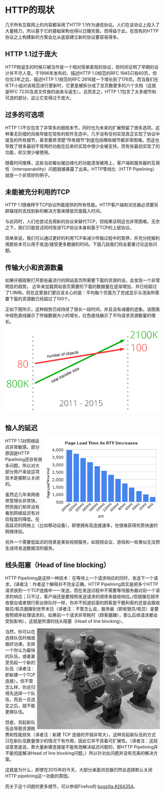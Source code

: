 # HTTP的现状

几乎所有互联网上的内容都采用了HTTP 1.1作为通信协议。人们在该协议上投入了大量精力，所以基于它的基础架构也得以日臻完善。<!--前面这句话需要review一下-->而得益于此，在现有的HTTP协议之上构建新的方案会比从底层建立新的协议要容易得多。

## HTTP 1.1过于庞大

HTTP刚诞生的时候只被当作是一个相对简单直观的协议，但时间证明了早期的设计并不尽人意。于1996年发布的、描述HTTP 1.0规范的RFC 1945只有60页，但仅仅3年之后、描述HTTP 1.1规范的RFC 2616就一下增长到了176页。而当我们在IETF小组对该规范进行更新时，它更是被拆分成了总页数更多的六个文档（这就是RFC 7230及其文件族的由来与诞生）。总而言之，HTTP 1.1包含了太多细节和可选的部分，这让它变得过于庞大。

## 过多的可选项

HTTP 1.1不仅包含了非常多的细枝末节，同时也为未来的扩展预留了很多选项。这种事无巨细的风格导致在现有的软件生态中，几乎没有任何实现真正实现了协议中提及的所有细节<!--这句你们不觉得读着绕口吗？-->，甚至要弄清楚“所有细节”到底包括哪些细节都非常困难。而这也导致了很多最初不常用的功能在后来的实现中很少会被支持，而有些最初实现了的功能，却又很少被使用。

随着时间推移，这些当初看似被边缘化的功能逐渐被用上，客户端和服务器的互用性（interoperability）问题就被暴露了出来。HTTP管线化（HTTP Pipelining）就是一个非常好的例子。

## 未能被充分利用的TCP

HTTP 1.1很难榨干TCP协议所能提供的所有性能。HTTP客户端和浏览器必须要另辟蹊径的去找到新的解决方案来降低页面载入时间。

与此同时，人们也尝试去用新的协议来替代TCP，但结果证明这也非常困难。无奈之下，我们只能尝试同时改进TCP协议本身和基于TCP的上层协议。

简单来说，我们可以通过更好的利用TCP来减少传输过程中的暂停，并充分挖掘利用那些本可以用于发送/接受更多数据的时间。下面几段我们将会着重讨论这些问题。<!--这里的shortcomings该怎么翻译？ -->

## 传输大小和资源数量

如果仔细观察打开那些最流行的网站首页所需要下载的资源的话，会发现一个非常明显的趋势。  近年来加载网站首页需要的下载的数据量在逐渐增加，并已经超过了1.9MB。但在这里我们更应该关心的是：平均每个页面为了完成显示与渲染所需要下载的资源数已经超过了100个。

正如下图所示，这种趋势已经持续了很长一段时间，并且没有减缓的迹象。该图表中绿色直线展示了传输数据大小的增长，红色直线展示了平均请求资源数量的增长。

![transfer size growth](https://raw.githubusercontent.com/bagder/http2-explained/master/images/transfer-size-growth.png)

## 恼人的延迟

<img style="float: right;" src="https://raw.githubusercontent.com/bagder/http2-explained/master/images/page-load-time-rtt-decreases.png" />

HTTP 1.1对网络延迟非常敏感。部分原因是HTTP Pipelining还存有很多问题，所以对大部分用户来说这项技术是被默认关闭的。

虽然近几年来网络带宽增长非常快，然而我们却并没有看到网络延迟有对应程度的降低。在高延迟的网络上（比如移动设备），即使拥有高连接速率，也很难获得优质快速的网络体验。

另外一个需要低延迟的场景是某些视频服务，如视频会议、游戏和一些类似无法预生成待发送数据流的服务。

## 线头阻塞（Head of line blocking）<!-- review by Linghao Li -->

HTTP Pipelining是这样一种技术：在等待上一个请求响应的同时，发送下一个请求。(译者注：作者这个解释并不完全正确，HTTP Pipelining其实是把多个HTTP请求放到一个TCP连接中一一发送，而在发送过程中不需要等待服务器对前一个请求的响应；只不过，客户端还是要按照发送请求的顺序来接收响应。)但就像在超市收银台或者银行柜台排队时一样，你并不知道前面的顾客是干脆利索的还是会跟收银员/柜员磨蹭到世界末日（译者注：不管怎么说，服务器（即收银员/柜员）是要按照顺序处理请求的，如果前一个请求非常耗时（顾客磨蹭），那么后续请求都会受到影响），这就是所谓的线头阻塞（Head of line blocking）。

<img style="float: right;" src="https://raw.githubusercontent.com/bagder/http2-explained/master/images/head-of-line-blocking.jpg" />

当然，你可以在选择队伍时候就做好功课，去排一个你认为最快的队伍，或者甚至另起一个新的队伍（译者注：即新建一个TCP连接）。但不管怎么样，你总归得先选择一个队伍，而且一旦选定之后，就不能更换队伍。

但是，另起新队伍会导致资源耗费和性能损失（译者注：新建 TCP 连接的开销非常大）。这种另起新队伍的方式只在新队伍数量很少的情况下有作用，因此它并不具备可扩展性。（译者注：这段话意思是说，靠大量新建连接是不能有效解决延迟问题的，即HTTP Pipelining并不能彻底解决Head of line blocking问题。）所以针对此问题并没有完美的解决方案。

这就是为什么，即使在2015年的今天，大部分桌面浏览器仍然会选择默认关闭HTTP pipelining这一功能的原因。

而关于这个问题的更多细节，可以参阅Firefox的 [bugzilla #264354](https://bugzilla.mozilla.org/show_bug.cgi?id=264354)。

<!-- Review备注：2.6需要深度review，其余地方没有太大问题。 -->
